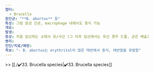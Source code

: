 ```yaml
---
챕터:
  - Brucella
원인균: "**B. abortus** 등"
특성: 그람 음성 간균, macrophage 내에서도 증식 가능
개요: 
발생: 
증상: 처음 임신하는 소에서 유/사산 (그 이후 임신에서는 유산 경우 드묾, 균은 배출)
병리: 
진단/치료/예방: 
족보: "- B. abortus는 erythritol이 많은 태반에서 증식, 태반염을 유발함"
---
```

\>> [[./✔️33. Brucella species|✔️33. Brucella species]]